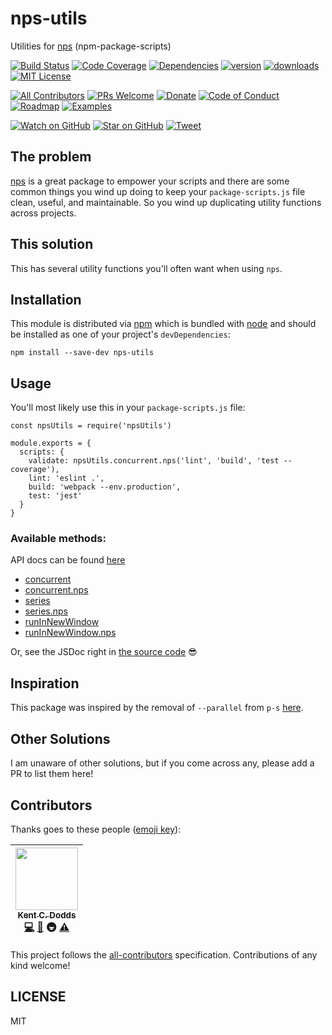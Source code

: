 # nps-utils

Utilities for [nps][nps] (npm-package-scripts)

[![Build Status][build-badge]][build]
[![Code Coverage][coverage-badge]][coverage]
[![Dependencies][dependencyci-badge]][dependencyci]
[![version][version-badge]][package]
[![downloads][downloads-badge]][npm-stat]
[![MIT License][license-badge]][LICENSE]

[![All Contributors](https://img.shields.io/badge/all_contributors-1-orange.svg?style=flat-square)](#contributors)
[![PRs Welcome][prs-badge]][prs]
[![Donate][donate-badge]][donate]
[![Code of Conduct][coc-badge]][coc]
[![Roadmap][roadmap-badge]][roadmap]
[![Examples][examples-badge]][examples]

[![Watch on GitHub][github-watch-badge]][github-watch]
[![Star on GitHub][github-star-badge]][github-star]
[![Tweet][twitter-badge]][twitter]

## The problem

[nps][nps] is a great package to empower your scripts and there are some common
things you wind up doing to keep your `package-scripts.js` file clean, useful,
and maintainable. So you wind up duplicating utility functions across projects.

## This solution

This has several utility functions you'll often want when using `nps`.

## Installation

This module is distributed via [npm][npm] which is bundled with [node][node] and
should be installed as one of your project's `devDependencies`:

```
npm install --save-dev nps-utils
```

## Usage

You'll most likely use this in your `package-scripts.js` file:

```
const npsUtils = require('npsUtils')

module.exports = {
  scripts: {
    validate: npsUtils.concurrent.nps('lint', 'build', 'test --coverage'),
    lint: 'eslint .',
    build: 'webpack --env.production',
    test: 'jest'
  }
}
```

### Available methods:

API docs can be found [here][doclet]

- [concurrent](https://doclets.io/kentcdodds/nps-utils/master#dl-concurrent)
- [concurrent.nps](https://doclets.io/kentcdodds/nps-utils/master#dl-concurrent.nps)
- [series](https://doclets.io/kentcdodds/nps-utils/master#dl-series)
- [series.nps](https://doclets.io/kentcdodds/nps-utils/master#dl-series.nps)
- [runInNewWindow](https://doclets.io/kentcdodds/nps-utils/master#dl-runInNewWindow)
- [runInNewWindow.nps](https://doclets.io/kentcdodds/nps-utils/master#dl-runInNewWindow.nps)

Or, see the JSDoc right in
[the source code](https://github.com/kentcdodds/nps-utils/blob/master/src/index.js) 😎

## Inspiration

This package was inspired by the removal of `--parallel` from `p-s`
[here](https://github.com/kentcdodds/p-s/pull/94).

## Other Solutions

I am unaware of other solutions, but if you come across any, please add a PR to
list them here!

## Contributors

Thanks goes to these people ([emoji key][emojis]):

<!-- ALL-CONTRIBUTORS-LIST:START - Do not remove or modify this section -->
| [<img src="https://avatars.githubusercontent.com/u/1500684?v=3" width="100px;"/><br /><sub>Kent C. Dodds</sub>](https://kentcdodds.com)<br />[💻](https://github.com/kentcdodds/nps-utils/commits?author=kentcdodds) [📖](https://github.com/kentcdodds/nps-utils/commits?author=kentcdodds) 🚇 [⚠️](https://github.com/kentcdodds/nps-utils/commits?author=kentcdodds) |
| :---: |
<!-- ALL-CONTRIBUTORS-LIST:END -->

This project follows the [all-contributors][all-contributors] specification. Contributions of any kind welcome!

## LICENSE

MIT

[npm]: https://www.npmjs.com/
[node]: https://nodejs.org
[build-badge]: https://img.shields.io/travis/kentcdodds/nps-utils.svg?style=flat-square
[build]: https://travis-ci.org/kentcdodds/nps-utils
[coverage-badge]: https://img.shields.io/codecov/c/github/kentcdodds/nps-utils.svg?style=flat-square
[coverage]: https://codecov.io/github/kentcdodds/nps-utils
[dependencyci-badge]: https://dependencyci.com/github/kentcdodds/nps-utils/badge?style=flat-square
[dependencyci]: https://dependencyci.com/github/kentcdodds/nps-utils
[version-badge]: https://img.shields.io/npm/v/nps-utils.svg?style=flat-square
[package]: https://www.npmjs.com/package/nps-utils
[downloads-badge]: https://img.shields.io/npm/dm/nps-utils.svg?style=flat-square
[npm-stat]: http://npm-stat.com/charts.html?package=nps-utils&from=2016-04-01
[license-badge]: https://img.shields.io/npm/l/nps-utils.svg?style=flat-square
[license]: https://github.com/kentcdodds/nps-utils/blob/master/other/LICENSE
[prs-badge]: https://img.shields.io/badge/PRs-welcome-brightgreen.svg?style=flat-square
[prs]: http://makeapullrequest.com
[donate-badge]: https://img.shields.io/badge/$-support-green.svg?style=flat-square
[donate]: http://kcd.im/donate
[coc-badge]: https://img.shields.io/badge/code%20of-conduct-ff69b4.svg?style=flat-square
[coc]: https://github.com/kentcdodds/nps-utils/blob/master/other/CODE_OF_CONDUCT.md
[roadmap-badge]: https://img.shields.io/badge/%F0%9F%93%94-roadmap-CD9523.svg?style=flat-square
[roadmap]: https://github.com/kentcdodds/nps-utils/blob/master/other/ROADMAP.md
[examples-badge]: https://img.shields.io/badge/%F0%9F%92%A1-examples-8C8E93.svg?style=flat-square
[examples]: https://github.com/kentcdodds/nps-utils/blob/master/other/EXAMPLES.md
[github-watch-badge]: https://img.shields.io/github/watchers/kentcdodds/nps-utils.svg?style=social
[github-watch]: https://github.com/kentcdodds/nps-utils/watchers
[github-star-badge]: https://img.shields.io/github/stars/kentcdodds/nps-utils.svg?style=social
[github-star]: https://github.com/kentcdodds/nps-utils/stargazers
[twitter]: https://twitter.com/intent/tweet?text=Check%20out%20nps-utils!%20https://github.com/kentcdodds/nps-utils%20%F0%9F%91%8D
[twitter-badge]: https://img.shields.io/twitter/url/https/github.com/kentcdodds/nps-utils.svg?style=social
[emojis]: https://github.com/kentcdodds/all-contributors#emoji-key
[all-contributors]: https://github.com/kentcdodds/all-contributors
[nps]: https://npmjs.com/package/nps
[doclet]: https://doclets.io/kentcdodds/nps-utils/master
